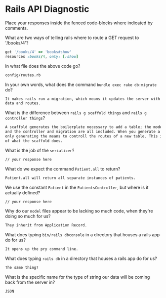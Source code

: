 # Rails API Diagnostic

Place your responses inside the fenced code-blocks where indicated by comments.


What are two ways of telling rails where to route a GET request to '/books/4'?

```rb
get '/books/4' => 'books#show'
resources :books/4, only: [:show]

```

In what file does the above code go?

```md
config/routes.rb
```

In your own words, what does the command `bundle exec rake db:migrate` do?

```md
It makes rails run a migration, which means it updates the server with the latest
data and routes.
```

What is the difference between `rails g scaffold things` and
`rails g controller things`?

```md
A scaffold generates the boilerplate necessary to add a table; the model, the views,
and the controller and migration are all included. When you generate a controller you're
only generating the means to controll the routes of a new table. This is just one part
of what the scaffold does.
```

What is the job of the `serializer`?

```md
// your response here
```

What do we expect the command `Patient.all` to return?

```md
Patient.all will return all separate instances of patients.
```

We use the constant `Patient` in the `PatientsController`, but where is it
actually defined?

```md
// your response here
```

Why do our `model` files appear to be lacking so much code, when they're doing
so much for us?

```md
They inherit from Application Record.
```

What does typing `bin/rails dbconsole` in a directory that houses a rails app do for
us?

```md
It opens up the pry command line.
```

What does typing `rails db` in a directory that houses a rails app do for us?

```md
The same thing?
```

What is the specific name for the type of string our data will be coming back
from the server in?

```md
JSON
```
